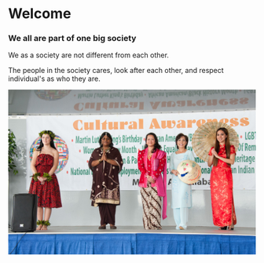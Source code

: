 <h1> Welcome </h1>
<h3> We all are part of one big society </h3>
<p> We as a society are not different from each other.</p>
<p> The people in the society cares, look after each other, and respect individual's as who they are. </p>

![simransethi643](festival.jpg)
<!--Google Search, Google, www.google.com/search?q=Https%3A%2F%2FMedia.defense.gov%2F2017%2FFeb%2F02%2F2001693930%2F-1%2F-1%2F0%2F160311-F-EX201-152.JPG. -->
